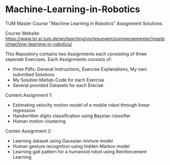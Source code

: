# Machine-Learning-in-Robotics
TUM Master Course "Machine Learning in Robotics" Assignment Solutions

Course Website: https://www.lsr.ei.tum.de/en/teaching/vorlesungen/sommersemester/master/machine-learning-in-robotics/

This Repository contains two Assignments each consisting of three seperate Exercises.
Each Assignments consists of:
- three Pdfs: General Instructions, Exercise Explanations, My own submitted Solutions
- My Solution Matlab-Code for each Exercise
- Several provided Datasets for each Erecise


Content Assignment 1:
- Estimating velocity motion model of a mobile robot through linear regression
- Handwritten digits classification using Baysian classifier
- Human motion clustering

Conten Assignment 2:
- Learning dataset using Gaussian mixture model
- Human gesture recognition using hidden Markov model
- Learning gait pattern for a humanoid robot using Reinforcement Learning
